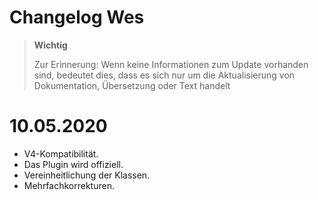 # Changelog Wes

>**Wichtig**
>
>Zur Erinnerung: Wenn keine Informationen zum Update vorhanden sind, bedeutet dies, dass es sich nur um die Aktualisierung von Dokumentation, Übersetzung oder Text handelt

# 10.05.2020

- V4-Kompatibilität.
- Das Plugin wird offiziell.
- Vereinheitlichung der Klassen.
- Mehrfachkorrekturen.
